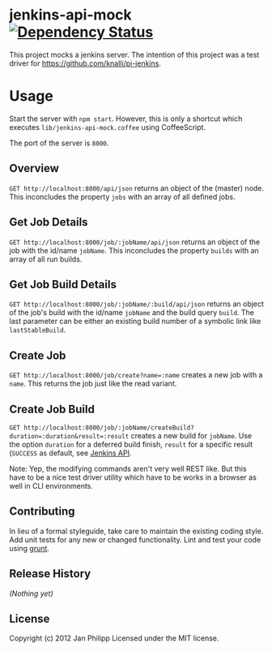 # jenkins-api-mock [![Dependency Status](https://gemnasium.com/knalli/jenkins-api-mock.png)](https://gemnasium.com/knalli/jenkins-api-mock)

This project mocks a jenkins server. The intention of this project was a test driver for https://github.com/knalli/pi-jenkins.

# Usage
Start the server with `npm start`. However, this is only a shortcut which executes `lib/jenkins-api-mock.coffee` using CoffeeScript.

The port of the server is `8000`.

## Overview
`GET http://localhost:8000/api/json` returns an object of the (master) node. This inconcludes the property `jobs` with an array of all defined jobs.

## Get Job Details
`GET http://localhost:8000/job/:jobName/api/json` returns an object of the job with the id/name `jobName`. This inconcludes the property `builds` with an array of all run builds.

## Get Job Build Details
`GET http://localhost:8000/job/:jobName/:build/api/json` returns an object of the job's build with the id/name `jobName` and the build query `build`. The last parameter can be either an existing build number of a symbolic link like `lastStableBuild`.

## Create Job
`GET http://localhost:8000/job/create?name=:name` creates a new job with a `name`. This returns the job just like the read variant.

## Create Job Build
`GET http://localhost:8000/job/:jobName/createBuild?duration=:duration&result=:result` creates a new build for `jobName`. Use the option `duration` for a deferred build finish, `result` for a specific result (`SUCCESS` as default, see [Jenkins API](http://javadoc.jenkins-ci.org/hudson/model/Result.html).

Note: Yep, the modifying commands aren't very well REST like. But this have to be a nice test driver utility which have to be works in a browser as well in CLI environments.

## Contributing
In lieu of a formal styleguide, take care to maintain the existing coding style. Add unit tests for any new or changed functionality. Lint and test your code using [grunt](https://github.com/gruntjs/grunt).

## Release History
_(Nothing yet)_

## License
Copyright (c) 2012 Jan Philipp
Licensed under the MIT license.
